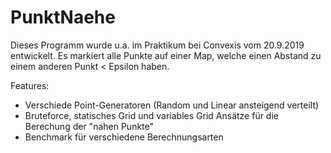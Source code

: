 # PunktNaehe
Dieses Programm wurde u.a. im Praktikum bei Convexis vom 20.9.2019 entwickelt. Es markiert alle Punkte auf einer Map, welche einen Abstand zu einem anderen Punkt < Epsilon haben.

Features:
* Verschiede Point-Generatoren (Random und Linear ansteigend verteilt)
* Bruteforce, statisches Grid und variables Grid Ansätze für die Berechung der "nahen Punkte"
* Benchmark für verschiedene Berechnungsarten
